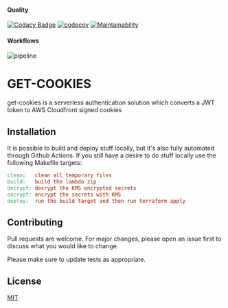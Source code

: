 #### Quality
[![Codacy Badge](https://app.codacy.com/project/badge/Grade/f32e1fa5c5da41acb94ae7c71723f7e1)](https://app.codacy.com/gh/melvyndekort/get-cookies/dashboard?utm_source=gh&utm_medium=referral&utm_content=&utm_campaign=Badge_grade) [![codecov](https://codecov.io/gh/melvyndekort/get-cookies/graph/badge.svg?token=LBLJ255JF3)](https://codecov.io/gh/melvyndekort/get-cookies) [![Maintainability](https://api.codeclimate.com/v1/badges/a699d991ea9791299c0e/maintainability)](https://codeclimate.com/github/melvyndekort/get-cookies/maintainability)

#### Workflows
![pipeline](https://github.com/melvyndekort/get-cookies/actions/workflows/pipeline.yml/badge.svg)

# GET-COOKIES

get-cookies is a serverless authentication solution which converts a JWT token to AWS Cloudfront signed cookies

## Installation

It is possible to build and deploy stuff locally, but it's also fully automated through Github Actions.
If you still have a desire to do stuff locally use the following Makefile targets:

```Makefile
clean:   clean all temporary files
build:   build the lambda zip
decrypt: decrypt the KMS encrypted secrets
encrypt: encrypt the secrets with KMS
deploy:  run the build target and then run terraform apply
```

## Contributing

Pull requests are welcome. For major changes, please open an issue first to discuss what you would like to change.

Please make sure to update tests as appropriate.

## License

[MIT](https://choosealicense.com/licenses/mit/)

